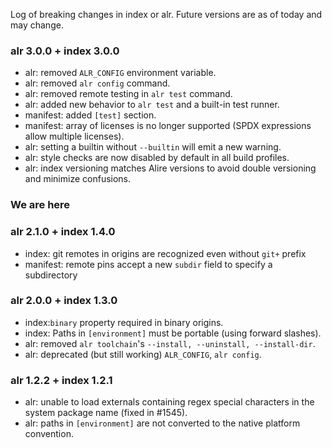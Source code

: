 Log of breaking changes in index or alr. Future versions are as of today and
may change.

### alr 3.0.0 + index 3.0.0

- alr: removed `ALR_CONFIG` environment variable.
- alr: removed `alr config` command.
- alr: removed remote testing in `alr test` command.
- alr: added new behavior to `alr test` and a built-in test runner.
- manifest: added `[test]` section.
- manifest: array of licenses is no longer supported (SPDX expressions allow multiple licenses).
- alr: setting a builtin without `--builtin` will emit a new warning.
- alr: style checks are now disabled by default in all build profiles.
- alr: index versioning matches Alire versions to avoid double versioning and
  minimize confusions.

### We are here

### alr 2.1.0 + index 1.4.0

- index: git remotes in origins are recognized even without `git+` prefix
- manifest: remote pins accept a new `subdir` field to specify a subdirectory

### alr 2.0.0 + index 1.3.0

- index:`binary` property required in binary origins.
- index: Paths in `[environment]` must be portable (using forward slashes).
- alr: removed `alr toolchain`'s `--install, --uninstall, --install-dir`.
- alr: deprecated (but still working) `ALR_CONFIG`, `alr config`.

### alr 1.2.2 + index 1.2.1

- alr: unable to load externals containing regex special characters in the system
package name (fixed in #1545).
- alr: paths in `[environment]` are not converted to the native platform convention.
